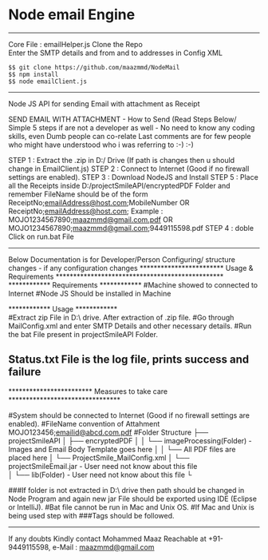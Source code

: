 # Node email Engine
******************************************************************************************************************

Core File : emailHelper.js
Clone the Repo  
Enter the SMTP details and from and to addresses in Config XML
```
$$ git clone https://github.com/maazmmd/NodeMail
$$ npm install
$$ node emailClient.js
```
******************************************************************************************************************
Node JS API for sending Email with attachment as Receipt 

SEND EMAIL WITH ATTACHMENT - How to Send (Read Steps Below/ Simple 5 steps if are not a developer as well - No need to know any coding skills, even Dumb people can co-relate Last comments are for few people who might have understood who i was referring to :-) :-) 

STEP 1 : Extract the .zip in D:/ Drive (If path is changes then u should change in EmailClient.js)
STEP 2 : Connect to Internet (Good if no firewall settings are enabled).
STEP 3 : Download NodeJS and Install
STEP 5 : Place all the Receipts inside D:/projectSmileAPI/encryptedPDF Folder and remember  FileName should be of the form ReceiptNo;emailAddress@host.com;MobileNumber OR ReceiptNo;emailAddress@host.com; 
        Example : MOJO1234567890;maazmmd@gmail.com.pdf OR MOJO1234567890;maazmmd@gmail.com;9449115598.pdf
STEP 4 : doble Click on run.bat File
******************************************************************************************************************************


Below Documentation is for Developer/Person Configuring/ structure changes - if any configuration changes
************************ Usage & Requirements ************************************************
************ Requirements ************
#Machine showed to connected to Internet
#Node JS Should be installed in Machine 
    
************ Usage ************    
#Extract zip File in D:\ drive. 
After extraction of .zip file.
#Go through MailConfig.xml and enter SMTP Details and other necessary details.
#Run the bat File present in projectSmileAPI Folder. 

## Status.txt File is the log file, prints success and failure

************************ Measures to take care ********************************

#System should be connected to Internet (Good if no firewall settings are enabled).
#FileName convention of Attahment
   MOJO123456;emailid@abcd.com.pdf
#Folder Structure
├── projectSmileAPI
│   ├── encryptedPDF
│   │   └── imageProcessing(Folder) - Images and Email Body Template goes here
│   │   └── All PDF files are placed here 
│   └── ProjectSmile_MailConfig.xml
│   └── projectSmileEmail.jar - User need not know about this file   
│   └── lib(Folder) - User need not know about this file 
└

###If folder is not extracted in D:\ drive then path should be changed in Node Program and again new jar File should be exported using IDE (Eclipse or IntelliJ).
#Bat file cannot be run in Mac and Unix OS.
#If Mac and Unix is being used step with ###Tags should be followed.


*****************************************************************************************************************
If any doubts Kindly contact Mohammed Maaz
Reachable at +91-9449115598, e-Mail : maazmmd@gmail.com
